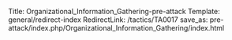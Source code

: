 Title: Organizational_Information_Gathering-pre-attack
Template: general/redirect-index
RedirectLink: /tactics/TA0017
save_as: pre-attack/index.php/Organizational_Information_Gathering/index.html